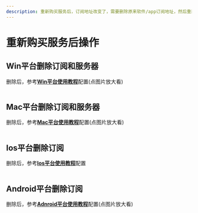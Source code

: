 ```yaml
---
description: 重新购买服务后，订阅地址改变了，需要删除原来软件/app订阅地址，然后重新添加新的订阅地址
---
```


# 重新购买服务后操作

## Win平台删除订阅和服务器

删除后，参考[**Win平台使用教程**](../wiki/win.md#pei-zhi-ruan-jian)配置(点图片放大看)

<div align="left">

<figure><img src="https://pic.imgdb.cn/item/65a2b764871b83018ac639a9.png" alt=""><figcaption></figcaption></figure>

</div>

## Mac平台删除订阅和服务器

删除后，参考[**Mac平台使用教程**](../wiki/mac.md#pei-zhi-ruan-jian)配置(点图片放大看)

<div align="left">

<figure><img src="https://pic.imgdb.cn/item/65a2ba51871b83018ad26e69.png" alt=""><figcaption></figcaption></figure>

</div>

## Ios平台删除订阅

删除后，参考[**Ios平台使用教程**](../wiki/ios.md#pei-zhi-app)配置

<div align="left">

<figure><img src="https://pic.imgdb.cn/item/65a2b93f871b83018acdf411.png" alt=""><figcaption></figcaption></figure>

</div>

## Android平台删除订阅

删除后，参考[**Adnroid平台使用教程**](../wiki/android.md#pei-zhi-app)配置(点图片放大看)

<div align="left">

<figure><img src="https://pic.imgdb.cn/item/65a2b764871b83018ac639a9.png" alt=""><figcaption></figcaption></figure>

</div>
